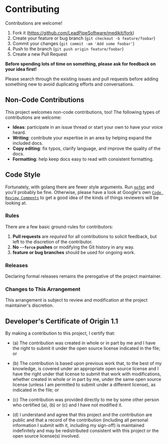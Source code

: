 # Contributing
Contributions are welcome!

1. Fork it (<https://github.com/LeadPipeSoftware/medikit/fork>)
2. Create your feature or bug branch (`git checkout -b feature/foobar`)
3. Commit your changes (`git commit -am 'Add some foobar'`)
4. Push to the branch (`git push origin feature/foobar`)
5. Create a new Pull Request

**Before spending lots of time on something, please ask for feedback on your idea first!**

Please search through the existing issues and pull requests before adding something new to avoid duplicating
efforts and conversations.

## Non-Code Contributions
This project welcomes non-code contributions, too! The following types of contributions
are welcome:

- **Ideas**: participate in an issue thread or start your own to have your voice heard.
- **Writing**: contribute your expertise in an area by helping expand the included docs.
- **Copy editing**: fix typos, clarify language, and improve the quality of the docs.
- **Formatting**: help keep docs easy to read with consistent formatting.

## Code Style
Fortunately, with golang there are fewer style arguments. Run [`gofmt`][gofmt-url] and you'll probably be fine.
Otherwise, please have a look at Google's own [`Code Review Comments`][code-review-comments-url] to get a good idea of
the kinds of things reviewers will be looking at.

[code-review-comments-url]: https://github.com/golang/go/wiki/CodeReviewComments
[gofmt-url]: https://golang.org/cmd/gofmt/

### Rules
There are a few basic ground-rules for contributors:

1. **Pull requests** are *required* for all contributions to solicit feedback, but left to the discretion of the
   contributor.
2. **No `--force` pushes** or modifying the Git history in any way.
3. **feature or bug branches** should be used for ongoing work.

### Releases
Declaring formal releases remains the prerogative of the project maintainer.

### Changes to This Arrangement
This arrangement is subject to review and modification at the project maintainer's discretion.

## Developer's Certificate of Origin 1.1
By making a contribution to this project, I certify that:

- (a) The contribution was created in whole or in part by me and I have the right to
  submit it under the open source license indicated in the file; or

- (b) The contribution is based upon previous work that, to the best of my knowledge, is
  covered under an appropriate open source license and I have the right under that license
  to submit that work with modifications, whether created in whole or in part by me, under
  the same open source license (unless I am permitted to submit under a different
  license), as indicated in the file; or

- (c) The contribution was provided directly to me by some other person who certified
  (a), (b) or (c) and I have not modified it.

- (d) I understand and agree that this project and the contribution are public and that a
  record of the contribution (including all personal information I submit with it,
  including my sign-off) is maintained indefinitely and may be redistributed consistent
  with this project or the open source license(s) involved.